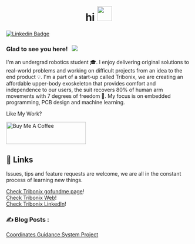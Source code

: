 <h1 align="center">hi <img src="https://media.giphy.com/media/hvRJCLFzcasrR4ia7z/giphy.gif" width="40"></h1>

[![Linkedin Badge](https://img.shields.io/badge/-LinkedIn-0e76a8?style=flat-square&logo=Linkedin&logoColor=white)](https://www.linkedin.com/in/hanusfilip/)

### Glad to see you here! &nbsp; ![](https://visitor-badge.glitch.me/badge?page_id=fhanus.fhanus&style=flat-square&color=0088cc)

I'm an undergrad robotics student 🎓. I enjoy delivering original solutions to real-world problems and working on difficult projects from an idea to the end product 💡. I'm a part of a start-up called Tribonix, we are creating an affordable upper-body exoskeleton that provides comfort and independence to our users, the suit recovers 80% of human arm movements with 7 degrees of freedom 🔭. My focus is on embedded programming, PCB design and machine learning.

Like My Work?

<a href="https://www.buymeacoffee.com/filiphanus" target="_blank"><img src="https://cdn.buymeacoffee.com/buttons/v2/default-yellow.png" alt="Buy Me A Coffee" height="60px" width="217px" ></a>

## 🤝 Links

Issues, tips and feature requests are welcome, we are all in the constant process of learning new things.<br />

[Check Tribonix gofundme page](https://www.gofundme.com/f/donate-to-help-tribonix)!<br />
[Check Tribonix Web](https://www.tribonix.com/)!<br />
[Check Tribonix LinkedIn](https://www.linkedin.com/company/tribonix/)!<br />

### ✍️ Blog Posts : 
[Coordinates Guidance System Project](https://www.linkedin.com/feed/update/urn:li:ugcPost:6872980658759843840?updateEntityUrn=urn%3Ali%3Afs_updateV2%3A%28urn%3Ali%3AugcPost%3A6872980658759843840%2CFEED_DETAIL%2CEMPTY%2CDEFAULT%2Cfalse%29)
